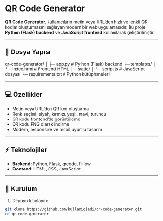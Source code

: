 # QR Code Generator

**QR Code Generator**, kullanıcıların metin veya URL’den hızlı ve renkli QR kodlar oluşturmasını sağlayan modern bir web uygulamasıdır. Bu proje **Python (Flask) backend** ve **JavaScript frontend** kullanılarak geliştirilmiştir.

---

## 📂 Dosya Yapısı
qr-code-generator/
│
├─ app.py # Python (Flask) backend
├─ templates/
│ └─ index.html # Frontend HTML
├─ static/
│ └─ script.js # JavaScript dosyası
└─ requirements.txt # Python kütüphaneleri

---

## 💻 Özellikler

- Metin veya URL’den QR kod oluşturma  
- Renk seçimi: siyah, kırmızı, yeşil, mavi, turuncu  
- QR kodu frontend’de görüntüleme  
- QR kodu PNG olarak indirme  
- Modern, responsive ve mobil uyumlu tasarım  

---

## ⚡ Teknolojiler

- **Backend:** Python, Flask, qrcode, Pillow  
- **Frontend:** HTML, CSS, JavaScript  

---

## 🚀 Kurulum

1. Depoyu klonlayın:  
```bash
git clone https://github.com/kullaniciadi/qr-code-generator.git
cd qr-code-generator

